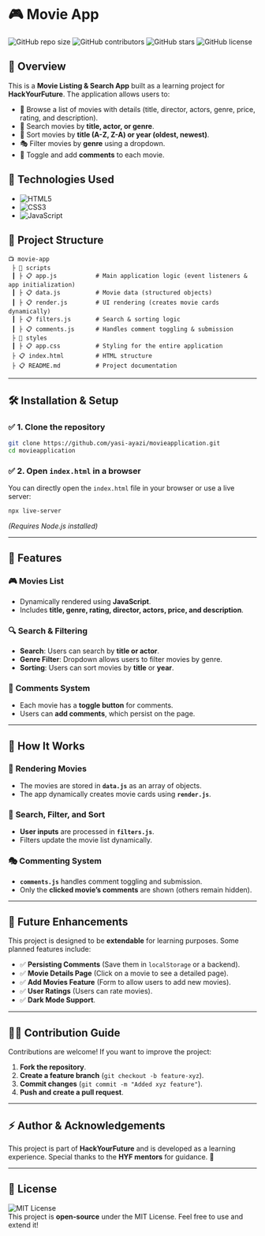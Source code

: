 # 🎮 Movie App

![GitHub repo size](https://img.shields.io/github/repo-size/yasi-ayazi/movieapplication)
![GitHub contributors](https://img.shields.io/github/contributors/yasi-ayazi/movieapplication)
![GitHub stars](https://img.shields.io/github/stars/yasi-ayazi/movieapplication?style=social)
![GitHub license](https://img.shields.io/github/license/yasi-ayazi/movieapplication)

## 📌 Overview
This is a **Movie Listing & Search App** built as a learning project for **HackYourFuture**. The application allows users to:
- 📌 Browse a list of movies with details (title, director, actors, genre, price, rating, and description).
- 🔎 Search movies by **title, actor, or genre**.
- 🔄 Sort movies by **title (A-Z, Z-A) or year (oldest, newest)**.
- 🎭 Filter movies by **genre** using a dropdown.
- 💬 Toggle and add **comments** to each movie.

## 🚀 Technologies Used
- ![HTML5](https://img.shields.io/badge/HTML5-E34F26?style=flat&logo=html5&logoColor=white)
- ![CSS3](https://img.shields.io/badge/CSS3-1572B6?style=flat&logo=css3&logoColor=white)
- ![JavaScript](https://img.shields.io/badge/JavaScript-F7DF1E?style=flat&logo=javascript&logoColor=black)

## 📂 Project Structure
```
📺 movie-app
 ├ 📂 scripts
 ┃ ├ 📋 app.js           # Main application logic (event listeners & app initialization)
 ┃ ├ 📋 data.js          # Movie data (structured objects)
 ┃ ├ 📋 render.js        # UI rendering (creates movie cards dynamically)
 ┃ ├ 📋 filters.js       # Search & sorting logic
 ┃ ├ 📋 comments.js      # Handles comment toggling & submission
 ├ 📂 styles
 ┃ ├ 📋 app.css          # Styling for the entire application
 ├ 📋 index.html         # HTML structure
 ├ 📋 README.md          # Project documentation
```

---

## 🛠️ Installation & Setup

### ✅ **1. Clone the repository**
```sh
git clone https://github.com/yasi-ayazi/movieapplication.git
cd movieapplication
```

### ✅ **2. Open `index.html` in a browser**
You can directly open the `index.html` file in your browser or use a live server:
```sh
npx live-server
```
_(Requires Node.js installed)_

---

## 🔎 Features
### 🎮 **Movies List**
- Dynamically rendered using **JavaScript**.
- Includes **title, genre, rating, director, actors, price, and description**.

### 🔍 **Search & Filtering**
- **Search**: Users can search by **title or actor**.
- **Genre Filter**: Dropdown allows users to filter movies by genre.
- **Sorting**: Users can sort movies by **title** or **year**.

### 💬 **Comments System**
- Each movie has a **toggle button** for comments.
- Users can **add comments**, which persist on the page.

---

## 📌 How It Works
### 🗼 **Rendering Movies**
- The movies are stored in **`data.js`** as an array of objects.
- The app dynamically creates movie cards using **`render.js`**.

### 🔄 **Search, Filter, and Sort**
- **User inputs** are processed in **`filters.js`**.
- Filters update the movie list dynamically.

### 🎭 **Commenting System**
- **`comments.js`** handles comment toggling and submission.
- Only the **clicked movie’s comments** are shown (others remain hidden).

---

## 🏰 Future Enhancements
This project is designed to be **extendable** for learning purposes. Some planned features include:
- ✅ **Persisting Comments** (Save them in `localStorage` or a backend).
- ✅ **Movie Details Page** (Click on a movie to see a detailed page).
- ✅ **Add Movies Feature** (Form to allow users to add new movies).
- ✅ **User Ratings** (Users can rate movies).
- ✅ **Dark Mode Support**.

---

## 👨‍💻 Contribution Guide
Contributions are welcome! If you want to improve the project:
1. **Fork the repository**.
2. **Create a feature branch** (`git checkout -b feature-xyz`).
3. **Commit changes** (`git commit -m "Added xyz feature"`).
4. **Push and create a pull request**.

---

## ⚡ Author & Acknowledgements
This project is part of **HackYourFuture** and is developed as a learning experience. Special thanks to the **HYF mentors** for guidance. 🙌  

---

## 🔗 License
![MIT License](https://img.shields.io/badge/License-MIT-green.svg)  
This project is **open-source** under the MIT License. Feel free to use and extend it!

